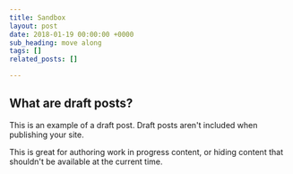 ```yaml
---
title: Sandbox
layout: post
date: 2018-01-19 00:00:00 +0000
sub_heading: move along
tags: []
related_posts: []

---
```

## What are draft posts?

This is an example of a draft post. Draft posts aren't included when publishing your site.

This is great for authoring work in progress content, or hiding content that shouldn't be available at the current time.